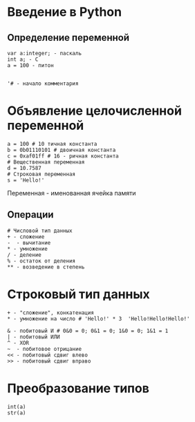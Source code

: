 # Введение в Python 
## Определение переменной 
```
var a:integer; - паскаль
int a; - C
a = 100 - питон


'# - начало комментария
```
# Объявление целочисленной переменной 
```
a = 100 # 10 тичная константа
b = 0b01110101 # двоичная константа 
c = 0xaf01ff # 16 - ричная константа 
# Вещественная переменная 
d = 10.7587
# Строковая переменная 
s = 'Hello!'

```


Переменная - именованная ячейка памяти 

## Операции 
```
# Числовой тип данных
+ - сложение 
-  - вычитание 
* - умножение 
/ - деление 
% - остаток от деления 
** - возведение в степень
```


# Строковый тип данных
```
+ - "сложение", конкатенация 
* - умножение на число # 'Hello!' * 3  'Hello!Hello!Hello!'
```

```
& - побитовый И # 0&0 = 0; 0&1 = 0; 1&0 = 0; 1&1 = 1
| - побитовый ИЛИ
^ - XOR
~  - побитовое отрицание
<< - побитовый сдвиг влево
>> - побитовый сдвиг вправо
```
# Преобразование типов
```
int(a)
str(a)

```